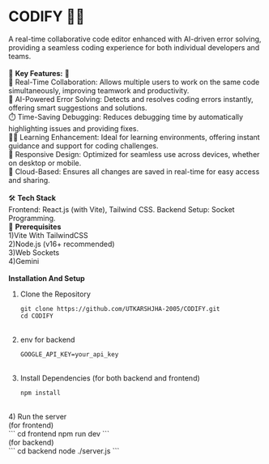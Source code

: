 # CODIFY 🧑‍💻
A real-time collaborative code editor enhanced with AI-driven error solving, providing a seamless coding experience for both individual developers and teams.<br/>
<br/>
🌟 <strong>Key Features:</strong> 🌟<br/>
👥 Real-Time Collaboration: Allows multiple users to work on the same code simultaneously, improving teamwork and productivity.<br/>
🤖 AI-Powered Error Solving: Detects and resolves coding errors instantly, offering smart suggestions and solutions.<br/>
⏱️ Time-Saving Debugging: Reduces debugging time by automatically highlighting issues and providing fixes.<br/>
🧑‍🏫 Learning Enhancement: Ideal for learning environments, offering instant guidance and support for coding challenges.<br/>
📱 Responsive Design: Optimized for seamless use across devices, whether on desktop or mobile.<br/>
💾 Cloud-Based: Ensures all changes are saved in real-time for easy access and sharing.<br/>
<br/>
🛠 <strong>Tech Stack </strong> <br/>
Frontend: React.js (with Vite), Tailwind CSS.
Backend Setup: Socket Programming.
<br/>
🔧 <strong>Prerequisites</strong> <br/>
1)Vite With TailwindCSS <br/>
2)Node.js (v16+ recommended) <br/>
3)Web Sockets <br/>
4)Gemini <br/>
<br/>
<strong>Installation And Setup </strong><br/>
1) Clone the Repository <br/>
   ```
   git clone https://github.com/UTKARSHJHA-2005/CODIFY.git
   cd CODIFY
   ```
   <br/>
2) env for backend <br/>
   ```
   GOOGLE_API_KEY=your_api_key
   ```
   <br/>
3) Install Dependencies (for both backend and frontend) <br/>
   ```
   npm install
   ```
  <br/>
4) Run the server <br/>
  (for frontend) <br/>
  ```
  cd frontend
  npm run dev
  ```
 <br/>
  (for backend) <br/>
  ```
  cd backend
  node ./server.js
  ```
